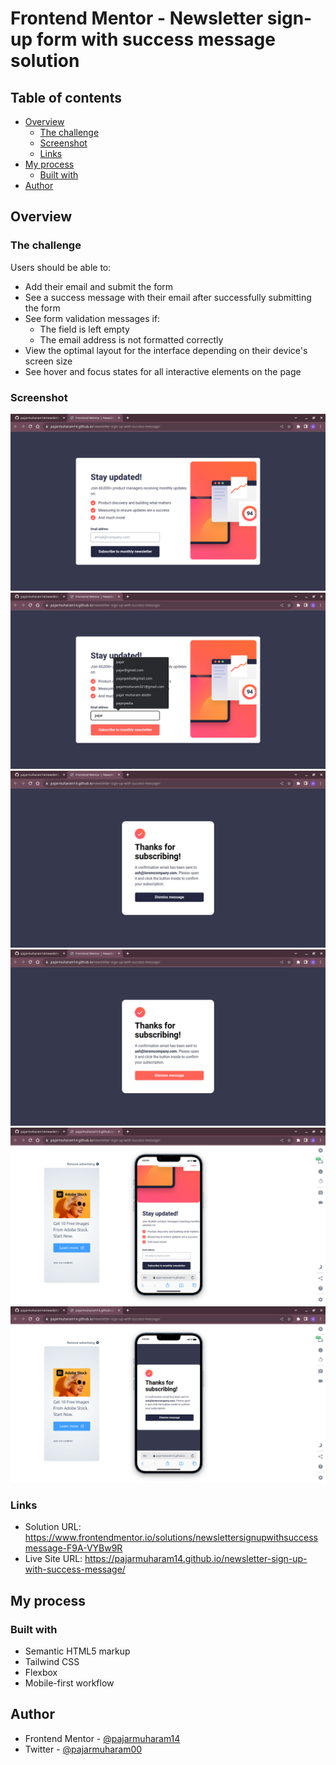 # Frontend Mentor - Newsletter sign-up form with success message solution 

## Table of contents

- [Overview](#overview)
  - [The challenge](#the-challenge)
  - [Screenshot](#screenshot)
  - [Links](#links)
- [My process](#my-process)
  - [Built with](#built-with)
- [Author](#author)

## Overview

### The challenge

Users should be able to:

- Add their email and submit the form
- See a success message with their email after successfully submitting the form
- See form validation messages if:
  - The field is left empty
  - The email address is not formatted correctly
- View the optimal layout for the interface depending on their device's screen size
- See hover and focus states for all interactive elements on the page

### Screenshot

![](public/assets/images/Screenshot1.png)
![](public/assets/images/Screenshot2.png)
![](public/assets/images/Screenshot3.png)
![](public/assets/images/Screenshot4.png)
![](public/assets/images/Screenshot5.png)
![](public/assets/images/Screenshot6.png)

### Links

- Solution URL: https://www.frontendmentor.io/solutions/newslettersignupwithsuccessmessage-F9A-VYBw9R
- Live Site URL: https://pajarmuharam14.github.io/newsletter-sign-up-with-success-message/

## My process

### Built with

- Semantic HTML5 markup
- Tailwind CSS
- Flexbox
- Mobile-first workflow

## Author

- Frontend Mentor - [@pajarmuharam14](https://www.frontendmentor.io/profile/pajarmuharam14)
- Twitter - [@pajarmuharam00](https://twitter.com/pajarmuharam00)
